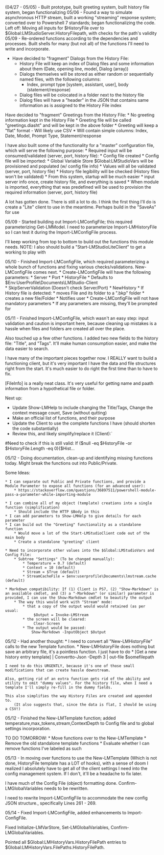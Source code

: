 (04/27 - 05/05) - Built prototype, built greeting system, built history file system, began functionalizing
05/06 - Found a way to simulate asynchronous HTTP stream, built a working "streaming" response system; converted over to Powershell 7 standards; began functionalizing the code.
Left off: Moving all inputs for $HistoryFile over to $Global:LMStudioServer.HistoryFilepath, with checks for the path's validity
05/09 - Re-ordered functions according to the dependencies and processes. Built shells for many (but not all) of the functions I'll need to write and incorporate.

* Have decided to "fragment" Dialogs from the History File: 
    * History File will keep an index of Dialog files and some information about them (Date, opening line, model, Dialog (array))
    * Dialogs themselves will be stored as either random or sequentially named files, with the following columns:
        * Index, prompt type [system, assistant, user], body (statement/response)
    * Dialog files will be colocated in a folder next to the history file
    * Dialog files will have a "header" in the JSON that contains same information as is assigned to the History File index

Have decided to "fragment" Greetings from the History File:
    * No greeting information kept in the History File
    * Greeting file will be called "greetings.diasht" and will be kept in the above folder
    * Greeting will keep a "flat" format - Will likely use CSV
        * Will contain simple columns: Index, Date, Model, Prompt Type, Statement/response

I have also built some of the functionality for a "master" configuration file, which will serve the following purpose:
    * Required input will be consumed/validated (server, port, history file):
        * Config file created
    * Config file will be imported:
        * Global Variable Store $Global:LMStudioVars will be provisioned and populated (w/ config file info)
        * Values will all be validated (server, port, history file)
        * History file legibility will be checked (History files won't be validated)
    * From this system, startup will be much easier
        * input server info once, create history file, and everything is saved
        * When module is imported, everything that was predefined will be used to provision the required information (server, port, history file)

A lot has gotten done. There is still a lot to do. I think the first thing I'll do is create a "Lite" client to use in the meantime. Perhaps build in the "SaveAs" for use

05/09 - Started building out Import-LMConfigFile; this required parameterizing Get-LMModel. I need to parameterize Import-LMHistoryFile so I can test it during the Import-LMConfigFile process.

I'll keep working from top to bottom to build out the functions this module needs. NOTE: I also should build a "Start-LMStudioLiteClient" to get a working to play with

05/10 - Finished Import-LMConfigFile, which required parameterizing a whole bunch of functions and fixing various checks/validations. New-LMConfigFile comes next.
    * Create-LMConfigFile will have the following parameters:
        * Server
        * Port
        * HistoryFile
            * Defaults to $Env:UserProfile\Documents\LMStudio-Client\
        * SkipServerValidation (Doesn't check Server/Port)
        * NewHistory 
            * If History file is detected:
                * moves File and its folder to a ".bkp" folder
                * creates a new file/Folder
                * Notifies user
    * Create-LMConfigFile will not have mandatory parameters
        * If any parameters are missing, they'll be prompted for

05/11 - Finished Import-LMConfigFile, which wasn't an easy step: input validation and caution is important here, because cleaning up mistakes is a hassle when files and folders are created all over the place.

Also touched up a few other functions. I added two new fields to the history file: "Title", and "Tags". It'll make human consumption easier, and make the data easier to search.

I have many of the important pieces together now. I REALLY want to build a functioning client, but it's very important I have the data and file structures right from the start. It's much easier to do right the first time than to have to fix.

[FileInfo] is a really neat class. It's very useful for getting name and paath information from a hypothetical file or folder.

Next up:

* Update Show-LMHelp to include changing the Title/Tags, Change the context message count, Save (without qutting)
* Make an official list of functions, and their purpose
* Update the Client to use the complete functions I have (should shorten the code substantially)
* Review this, and likely simplify/replace it (Client):`

#Need to check if this is still valid:
        If ($null -eq $HistoryFile -or $HistoryFile.Length -eq 0){$Hist...

05/12 - Doing documentation, clean-up and identifying missing functions today. Might break the functions out into Public/Private.

Some Ideas:

    * I can separate out Public and Private functions, and provide a Module Parameter to expose all functions (for an advanced user):
        * https://stackoverflow.com/questions/36897511/powershell-module-pass-a-parameter-while-importing-module

    * I can combine all of my object (template) creations into a single function (simplification)
        * Should include the HTTP $Body in this
    * I can add parameters to Show-LMHelp to give details for each parameter
    * I can build out the "Greeting" functionality as a standalone function
        * Would move a lot of the Start-LMStudioClient code out of the main body
        * Create a standalone "greeting" client
    
    * Need to incorporate other values into the $Global:LMStudioVars and Config File:
        * Subtree "Settings" (To be changed manually):
            * Temperature = 0.7 (default)
            * Context = 10 (default)
            * Stream = $True (default)
            * StreamCacheFile = $env:userprofile\Documents\lmstream.cache (default)

    * Markdown compatibility: If (1) Client is PS7, (2) "Show-Markdown" is an available cmdlet, and (3) a "-Markdown" (or similar) parameter is provided, I can use the Show-Markdown cmdlet to beautify the output
        * The way this would work with "Stream" mode:
            * that a copy of the output would would retained (as per usual:
                 $Output = Invoke-LMStream
            * the screen will be cleared:
                 Clear-Screen
            * The output would be passed:
                Show-Markdown -InputObject $Output

05/12 - Had another thought:
    * I need to convert all "New-LMHistoryFile" calls to the new Template function. 
    * New-LMHistoryFile does nothing but save an arbitrary file, it's a pointless function. I just have to do 
        * [Get a new history entry template] | Convertto-Json -Depth 3 | out-file $somefilepath
    
    I need to do this URGENTLY, because it's one of those small modifications that can create hassle downstream.

    Also, getting rid of an extra function gets rid of the ability and utility to omit "dummy values". For the history file, when I need a template I'll simply re-fill in the dummy fields.

    This also simplifies the way History Files are created and appended to.
        (It also suggests that, since the data is flat, I should be using a CSV!)

05/12 - Finished the New-LMTemplate function; added temperature,max_tokens,stream,ContextDepth to Config file and to global settings incorporation.

TO DO TOMORROW:
    * Move functions over to the New-LMTemplate
    * Remove the old standalone template functions
    * Evaluate whether I can remove functions I've labeled as such
    
05/13 - In moving over functions to use the New-LMTemplate (Which is not done, HistoryFile template has a LOT of hooks), with a sense of doom I realized I absolutely have to get all of the client settings I need into the config management system. If I don't, it'll be a headache to fix later.

I have much of the Config File (object) formatting done. Confirm-LMGlobalVariables needs to be rewritten.

I need to rewrite Import-LMConfigFile to accommodate the new config JSON structure., specifically Lines 261 - 269.

05/14 - Fixed Import-LMConfigFile, added enhancements to Import-ConfigFile.

Fixed Initialize-LMVarStore, Set-LMGlobalVariables, Confirm-LMGlobalVariables.

Pointed all $Global:LMHistoryVars.HistoryFilePath entries to $Global:LMHistoryVars.FilePaths.HistoryFilePath.
